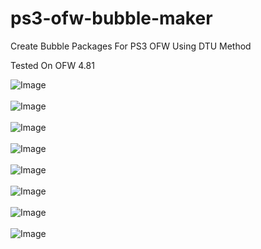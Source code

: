 # ps3-ofw-bubble-maker
Create Bubble Packages For PS3 OFW Using DTU Method

Tested On OFW 4.81


![Image](http://i.imgur.com/VQ3WOvY.png)
<br/><br/>
![Image](http://i.imgur.com/5i3H4i3.png)
<br/><br/>
![Image](http://i.imgur.com/BVJByfm.png)
<br/><br/>
![Image](http://i.imgur.com/wlj8NQi.png)
<br/><br/>
![Image](http://i.imgur.com/PUzoqz8.png)
<br/><br/>
![Image](http://i.imgur.com/BflxlYA.png)
<br/><br/>
![Image](http://i.imgur.com/qeBYleh.png)
<br/><br/>
![Image](http://i.imgur.com/0U7MQWq.png)
<br/><br/>
